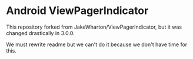 Android ViewPagerIndicator
==========================

This repository forked from JakeWharton/ViewPagerIndicator,
but it was changed drastically in 3.0.0.

We must rewrite readme but we can't do it because we don't have time for this.